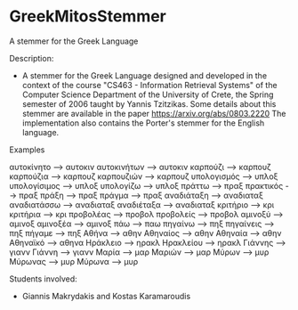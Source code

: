 # GreekMitosStemmer
A stemmer for the Greek Language 

Description:
* A stemmer for the Greek Language designed and  developed in the context of the course "CS463 - Information Retrieval Systems" of the Computer Science Department 
of the University of Crete, the Spring semester of 2006 taught by Yannis Tzitzikas.
Some details about this stemmer are available in the paper https://arxiv.org/abs/0803.2220
The implementation also contains the Porter's stemmer for the English language.

Examples

  αυτοκίνητο --> αυτοκιν
 αυτοκινήτων --> αυτοκιν
    καρπούζι --> καρπουζ
   καρπούζια --> καρπουζ
  καρπουζιών --> καρπουζ
 υπολογισμός --> υπλοξ
υπολογίσιμος --> υπλοξ
   υπολογίζω --> υπλοξ
      πράττω --> πραξ
   πρακτικός --> πραξ
       πράξη --> πραξ
      πράγμα --> πραξ
  αναδιάταξη --> αναδιαταξ
 αναδιατάσσω --> αναδιαταξ
  αναδιέταξα --> αναδιαταξ
    κριτήριο --> κρι
    κριτήρια --> κρι
   προβολέας --> προβολ
   προβολείς --> προβολ
     αμινοξύ --> αμινοξ
    αμινοξέα --> αμινοξ
         πάω --> παω
     πηγαίνω --> πηξ
   πηγαίνεις --> πηξ
      πήγαμε --> πηξ
       Αθήνα --> αθην
    Αθηναίος --> αθην
     Αθηναία --> αθην
    Αθηναϊκό --> αθηνα
    Ηράκλειο --> ηρακλ
   Ηρακλείου --> ηρακλ
     Γιάννης --> γιανν
      Γιάννη --> γιανν
       Μαρία --> μαρ
      Μαριών --> μαρ
       Μύρων --> μυρ
     Μύρωνας --> μυρ
      Μύρωνα --> μυρ


Students involved:
* Giannis Makrydakis and Kostas Karamaroudis

